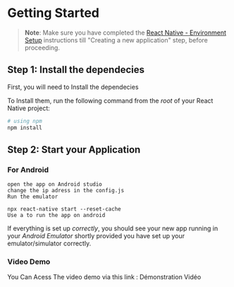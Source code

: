 # Getting Started

>**Note**: Make sure you have completed the [React Native - Environment Setup](https://reactnative.dev/docs/environment-setup) instructions till "Creating a new application" step, before proceeding.

## Step 1: Install the dependecies

First, you will need to Install the dependecies

To Install them, run the following command from the _root_ of your React Native project:

```bash
# using npm
npm install
```

## Step 2: Start your Application



### For Android

```Android studio
open the app on Android studio
change the ip adress in the config.js
Run the emulator

npx react-native start --reset-cache
Use a to run the app on android 
```


If everything is set up _correctly_, you should see your new app running in your _Android Emulator_  shortly provided you have set up your emulator/simulator correctly.


### Video Demo
You Can Acess The video demo via this link : Démonstration Vidéo
